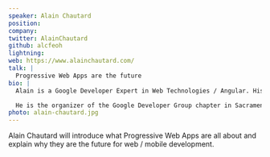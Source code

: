 ```yaml
---
speaker: Alain Chautard
position: 
company: 
twitter: AlainChautard
github: alcfeoh
lightning:
web: https://www.alainchautard.com/
talk: |
  Progressive Web Apps are the future
bio: |
  Alain is a Google Developer Expert in Web Technologies / Angular. His daily mission is to help development teams get started and become fluent with Angular. He provides consulting, coaching, and on-site training to clients all around the world.

  He is the organizer of the Google Developer Group chapter in Sacramento, California, an international conference speaker, and published author of several video courses.
photo: alain-chautard.jpg
---
```


Alain Chautard will introduce what Progressive Web Apps are all about and explain why they are the future for web / mobile development.
